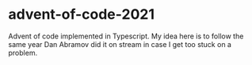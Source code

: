 # advent-of-code-2021
Advent of code implemented in Typescript. My idea here is to follow the same year Dan Abramov did it on stream in case I get too stuck on a problem.
